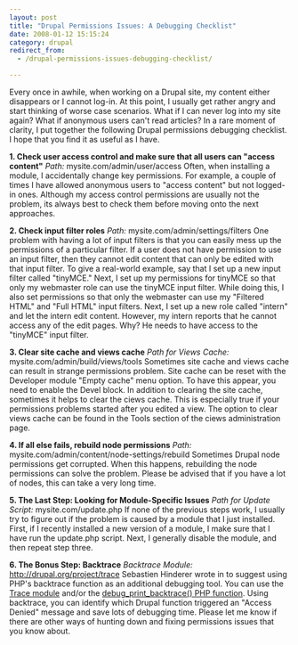 ```yaml
---
layout: post
title: "Drupal Permissions Issues: A Debugging Checklist"
date: 2008-01-12 15:15:24
category: drupal
redirect_from:
  - /drupal-permissions-issues-debugging-checklist/

---
```


Every once in awhile, when working on a Drupal site, my content either disappears or I cannot log-in. At this point, I usually get rather angry and start thinking of worse case scenarios. What if I can never log into my site again? What if anonymous users can't read articles? In a rare moment of clarity, I put together the following Drupal permissions debugging checklist. I hope that you find it as useful as I have. 

**1. Check user access control and make sure that all users can "access content"** *Path:* mysite.com/admin/user/access Often, when installing a module, I accidentally change key permissions. For example, a couple of times I have allowed anonymous users to "access content" but not logged-in ones. Although my access control permissions are usually not the problem, its always best to check them before moving onto the next approaches. 

**2. Check input filter roles** *Path:* mysite.com/admin/settings/filters One problem with having a lot of input filters is that you can easily mess up the permissions of a particular filter. If a user does not have permission to use an input filter, then they cannot edit content that can only be edited with that input filter. To give a real-world example, say that I set up a new input filter called "tinyMCE." Next, I set up my permissions for tinyMCE so that only my webmaster role can use the tinyMCE input filter. While doing this, I also set permissions so that only the webmaster can use my "Filtered HTML" and "Full HTML" input filters. Next, I set up a new role called "intern" and let the intern edit content. However, my intern reports that he cannot access any of the edit pages. Why? He needs to have access to the "tinyMCE" input filter. 

**3. Clear site cache and views cache** *Path for Views Cache:* mysite.com/admin/build/views/tools Sometimes site cache and views cache can result in strange permissions problem. Site cache can be reset with the Developer module "Empty cache" menu option. To have this appear, you need to enable the Devel block. In addition to clearing the site cache, sometimes it helps to clear the ciews cache. This is especially true if your permissions problems started after you edited a view. The option to clear views cache can be found in the Tools section of the ciews administration page. 

**4. If all else fails, rebuild node permissions** *Path:* mysite.com/admin/content/node-settings/rebuild Sometimes Drupal node permissions get corrupted. When this happens, rebuilding the node permissions can solve the problem. Please be advised that if you have a lot of nodes, this can take a very long time. 

**5. The Last Step: Looking for Module-Specific Issues** *Path for Update Script:* mysite.com/update.php If none of the previous steps work, I usually try to figure out if the problem is caused by a module that I just installed. First, if I recently installed a new version of a module, I make sure that I have run the update.php script. Next, I generally disable the module, and then repeat step three. 

**6. The Bonus Step: Backtrace** *Backtrace Module:* http://drupal.org/project/trace Sebastien Hinderer wrote in to suggest using PHP's backtrace function as an additional debugging tool. You can use the [Trace module][1] and/or the [debug\_print\_backtrace() PHP function][2]. Using backtrace, you can identify which Drupal function triggered an "Access Denied" message and save lots of debugging time. Please let me know if there are other ways of hunting down and fixing permissions issues that you know about.

 [1]: http://drupal.org/project/trace
 [2]: http://php.net/manual/en/function.debug-print-backtrace.php